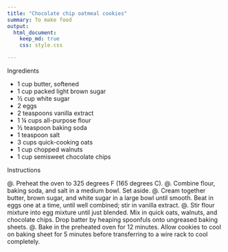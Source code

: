 ```yaml
---
title: "Chocolate chip oatmeal cookies"
summary: To make food
output:
  html_document:
    keep_md: true
    css: style.css

---
```



Ingredients

- 1 cup butter, softened
- 1 cup packed light brown sugar
- ½ cup white sugar
- 2 eggs
- 2 teaspoons vanilla extract
- 1 ¼ cups all-purpose flour
- ½ teaspoon baking soda
- 1 teaspoon salt
- 3 cups quick-cooking oats
- 1 cup chopped walnuts
- 1 cup semisweet chocolate chips




Instructions
 
@. Preheat the oven to 325 degrees F (165 degrees C).
@. Combine flour, baking soda, and salt in a medium bowl. Set aside.
@. Cream together butter, brown sugar, and white sugar in a large bowl until smooth. Beat in eggs one at a time, until well combined; stir in vanilla extract.
@. Stir flour mixture into egg mixture until just blended. Mix in quick oats, walnuts, and chocolate chips. Drop batter by heaping spoonfuls onto ungreased baking sheets.
@. Bake in the preheated oven for 12 minutes. Allow cookies to cool on baking sheet for 5 minutes before transferring to a wire rack to cool completely.
